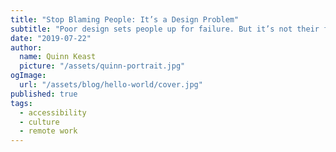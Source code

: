 ```yaml
---
title: "Stop Blaming People: It’s a Design Problem"
subtitle: "Poor design sets people up for failure. But it’s not their failure."
date: "2019-07-22"
author:
  name: Quinn Keast
  picture: "/assets/quinn-portrait.jpg"
ogImage:
  url: "/assets/blog/hello-world/cover.jpg"
published: true
tags:
  - accessibility
  - culture
  - remote work
---
```


